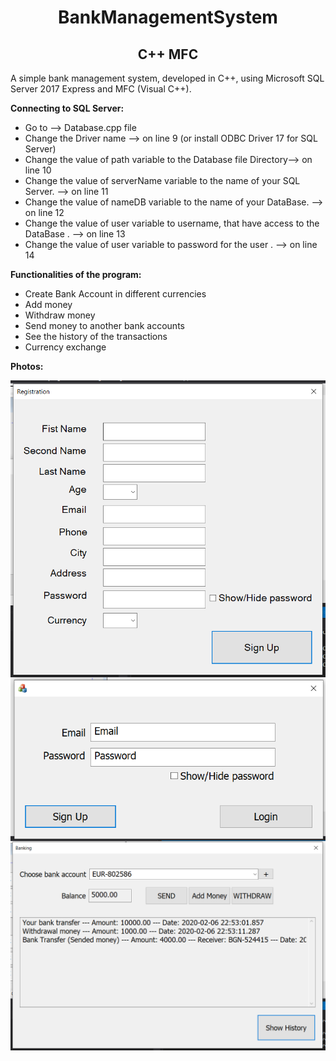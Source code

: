 <h1 align = "center"> BankManagementSystem </h1>
<h2 align = "center"> C++ MFC </h2>

A simple bank management system, developed in C++, using Microsoft SQL Server 2017 Express and MFC (Visual C++).

<b> Connecting to SQL Server: </b>

  - Go to --> Database.cpp file
  - Change the Driver name --> on line 9 (or install ODBC Driver 17 for SQL Server)
  - Change the value of path variable to the Database file Directory--> on line 10
  - Change the value of serverName variable to the name of your SQL Server. --> on line 11
  - Change the value of nameDB variable to the name of your DataBase. --> on line 12
  - Change the value of user variable to username, that have access to the DataBase . --> on line 13
  - Change the value of user variable to password for the user . --> on line 14

<b> Functionalities of the program: </b>

  - Create Bank Account in different currencies
  - Add money
  - Withdraw money
  - Send money to another bank accounts
  - See the history of the transactions
  - Currency exchange
  
<b> Photos: </b>

<img align="left" src="Photos/Registration.PNG">
<img align="left" src="Photos/Login.PNG">
<img align="left" src="Photos/Banking.PNG">


